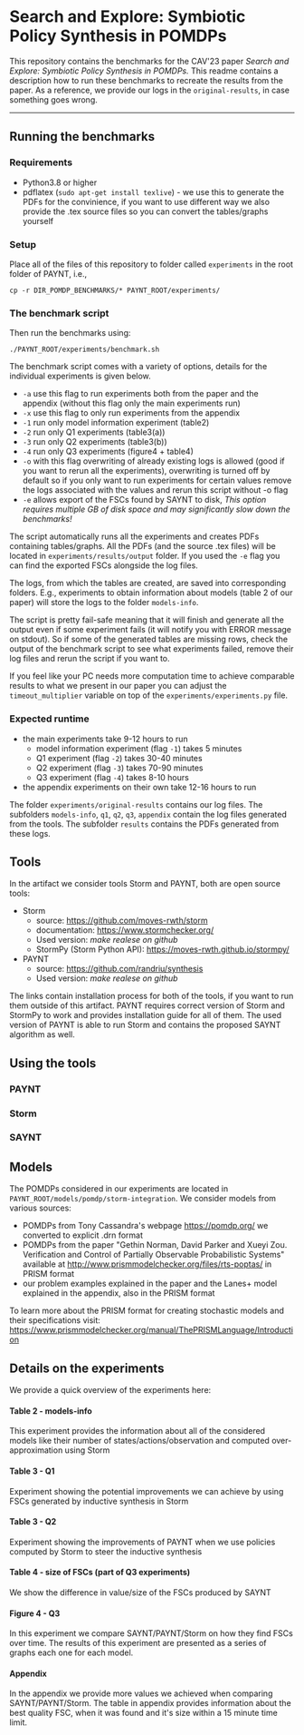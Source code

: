 # Search and Explore: Symbiotic Policy Synthesis in POMDPs 

This repository contains the benchmarks for the CAV'23 paper *Search and Explore: Symbiotic Policy Synthesis in POMDPs.*
This readme contains a description how to run these benchmarks to recreate the results from the paper. 
As a reference, we provide our logs in the `original-results`, in case something goes wrong.

---

## Running the benchmarks

### Requirements
- Python3.8 or higher
- pdflatex (`sudo apt-get install texlive`) - we use this to generate the PDFs for the convinience, if you want to use different way we also provide the .tex source files so you can convert the tables/graphs yourself

### Setup
Place all of the files of this repository to folder called `experiments` in the root folder of PAYNT, i.e.,
```
cp -r DIR_POMDP_BENCHMARKS/* PAYNT_ROOT/experiments/
```

### The benchmark script
Then run the benchmarks using:

```
./PAYNT_ROOT/experiments/benchmark.sh
```

The benchmark script comes with a variety of options, details for the individual experiments is given below. 
- `-a` use this flag to run experiments both from the paper and the appendix (without this flag only the main experiments run)
- `-x` use this flag to only run experiments from the appendix
- `-1` run only model information experiment (table2)
- `-2` run only Q1 experiments (table3(a))
- `-3` run only Q2 experiments (table3(b))
- `-4` run only Q3 experiments (figure4 + table4)
- `-o` with this flag overwriting of already existing logs is allowed (good if you want to rerun all the experiments), overwriting is turned off by default so if you only want to run experiments for certain values remove the logs associated with the values and rerun this script without -o flag
- `-e` allows export of the FSCs found by SAYNT to disk, *This option requires multiple GB of disk space and may significantly slow down the benchmarks!*

The script automatically runs all the experiments and creates PDFs containing tables/graphs. 
All the PDFs (and the source .tex files) will be located in `experiments/results/output` folder. 
If you used the `-e` flag you can find the exported FSCs alongside the log files.

The logs, from which the tables are created, are saved into corresponding folders. E.g., experiments to obtain information about models (table 2 of our paper) will store the logs to the folder `models-info`.

The script is pretty fail-safe meaning that it will finish and generate all the output even if some experiment fails (it will notify you with ERROR message on stdout). So if some of the generated tables are missing rows, check the output of the benchmark script to see what experiments failed, remove their log files and rerun the script if you want to.

If you feel like your PC needs more computation time to achieve comparable results to what we present in our paper you can adjust the `timeout_multiplier` variable on top of the `experiments/experiments.py` file.

### Expected runtime
- the main experiments take 9-12 hours to run
    - model information experiment (flag `-1`) takes 5 minutes
    - Q1 experiment (flag `-2`) takes 30-40 minutes
    - Q2 experiment (flag `-3`) takes 70-90 minutes
    - Q3 experiment (flag `-4`) takes 8-10 hours
- the appendix experiments on their own take 12-16 hours to run

The folder `experiments/original-results` contains our log files. The subfolders `models-info`, `q1`, `q2`, `q3`, `appendix` contain the log files generated from the tools. The subfolder `results` contains the PDFs generated from these logs.

## Tools

In the artifact we consider tools Storm and PAYNT, both are open source tools:

- Storm
    - source: https://github.com/moves-rwth/storm
    - documentation: https://www.stormchecker.org/
    - Used version: *make realese on github*
    - StormPy (Storm Python API): https://moves-rwth.github.io/stormpy/
- PAYNT
    - source: https://github.com/randriu/synthesis
    - Used version: *make realese on github*

The links contain installation process for both of the tools, if you want to run them outside of this artifact. PAYNT requires correct version of Storm and StormPy to work and provides installation guide for all of them. The used version of PAYNT is able to run Storm and contains the proposed SAYNT algorithm as well.

## Using the tools

### PAYNT

### Storm

### SAYNT

## Models

The POMDPs considered in our experiments are located in `PAYNT_ROOT/models/pomdp/storm-integration`. We consider models from various sources:

- POMDPs from Tony Cassandra's webpage https://pomdp.org/ we converted to explicit .drn format
- POMDPs from the paper "Gethin Norman, David Parker and Xueyi Zou. Verification and Control of Partially Observable Probabilistic Systems" available at http://www.prismmodelchecker.org/files/rts-poptas/ in PRISM format
- our problem examples explained in the paper and the Lanes+ model explained in the appendix, also in the PRISM format

To learn more about the PRISM format for creating stochastic models and their specifications visit: https://www.prismmodelchecker.org/manual/ThePRISMLanguage/Introduction


## Details on the experiments
We provide a quick overview of the experiments here:

#### Table 2 - models-info
This experiment provides the information about all of the considered models like their number of states/actions/observation and computed over-approximation using Storm

#### Table 3 - Q1
Experiment showing the potential improvements we can achieve by using FSCs generated by inductive synthesis in Storm

#### Table 3 - Q2
Experiment showing the improvements of PAYNT when we use policies computed by Storm to steer the inductive synthesis

#### Table 4 - size of FSCs (part of Q3 experiments)
We show the difference in value/size of the FSCs produced by SAYNT

#### Figure 4 - Q3
In this experiment we compare SAYNT/PAYNT/Storm on how they find FSCs over time. The results of this experiment are presented as a series of graphs each one for each model.

#### Appendix
In the appendix we provide more values we achieved when comparing SAYNT/PAYNT/Storm. The table in appendix provides information about the best quality FSC, when it was found and it's size within a 15 minute time limit.

